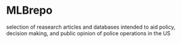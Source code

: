 # MLBrepo
selection of reasearch articles and databases intended to aid policy, decision making, and public opinion of police operations in the US
